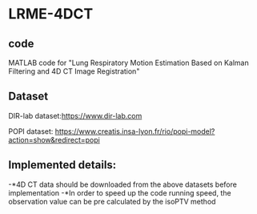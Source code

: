 # LRME-4DCT

## code

MATLAB code for "Lung Respiratory Motion Estimation Based on Kalman Filtering and 4D CT Image Registration"

## Dataset

DIR-lab dataset:https://www.dir-lab.com

POPI dataset: https://www.creatis.insa-lyon.fr/rio/popi-model?action=show&redirect=popi

## Implemented details:

-*4D CT data should be downloaded from the above datasets before implementation
-*In order to speed up the code running speed, the observation value can be pre calculated by the isoPTV method
